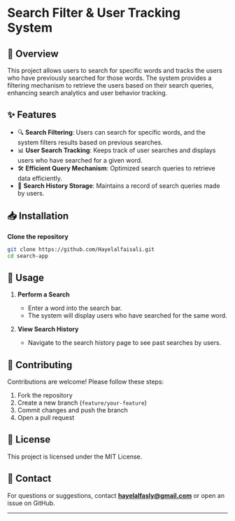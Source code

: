 # Search Filter & User Tracking System

## 📌 Overview
This project allows users to search for specific words and tracks the users who have previously searched for those words. The system provides a filtering mechanism to retrieve the users based on their search queries, enhancing search analytics and user behavior tracking.

## ✨ Features
- 🔍 **Search Filtering**: Users can search for specific words, and the system filters results based on previous searches.
- 📊 **User Search Tracking**: Keeps track of user searches and displays users who have searched for a given word.
- 🛠 **Efficient Query Mechanism**: Optimized search queries to retrieve data efficiently.
- 📑 **Search History Storage**: Maintains a record of search queries made by users.



## 📥 Installation
**Clone the repository**
   ```sh
   git clone https://github.com/Hayelalfaisali.git
   cd search-app
   ```


## 📌 Usage
1. **Perform a Search**
   - Enter a word into the search bar.
   - The system will display users who have searched for the same word.
   
2. **View Search History**
   - Navigate to the search history page to see past searches by users.

## 🤝 Contributing
Contributions are welcome! Please follow these steps:
1. Fork the repository
2. Create a new branch (`feature/your-feature`)
3. Commit changes and push the branch
4. Open a pull request

## 📄 License
This project is licensed under the MIT License.

## 📩 Contact
For questions or suggestions, contact **hayelalfasly@gmail.com** or open an issue on GitHub.

---


